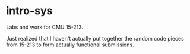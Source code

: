 # intro-sys
Labs and work for CMU 15-213.

Just realized that I haven't actually put together the random code pieces from 15-213 to form actually functional submissions.
